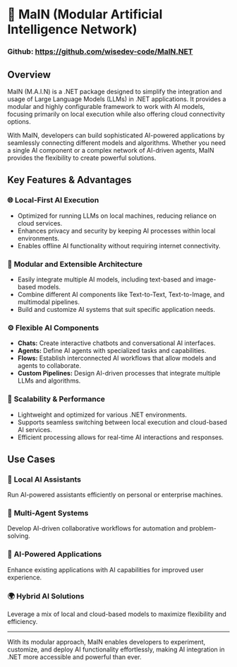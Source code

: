 
# 🤖 MaIN (Modular Artificial Intelligence Network) 

### Github: https://github.com/wisedev-code/MaIN.NET 
## Overview
MaIN (M.A.I.N) is a .NET package designed to simplify the integration and usage of Large Language Models (LLMs) in .NET applications. It provides a modular and highly configurable framework to work with AI models, focusing primarily on local execution while also offering cloud connectivity options.

With MaIN, developers can build sophisticated AI-powered applications by seamlessly connecting different models and algorithms. Whether you need a single AI component or a complex network of AI-driven agents, MaIN provides the flexibility to create powerful solutions.

## Key Features & Advantages

### 🌐 **Local-First AI Execution**
- Optimized for running LLMs on local machines, reducing reliance on cloud services.
- Enhances privacy and security by keeping AI processes within local environments.
- Enables offline AI functionality without requiring internet connectivity.

### 🔌 **Modular and Extensible Architecture**
- Easily integrate multiple AI models, including text-based and image-based models.
- Combine different AI components like Text-to-Text, Text-to-Image, and multimodal pipelines.
- Build and customize AI systems that suit specific application needs.

### ⚙️ **Flexible AI Components**
- **Chats:** Create interactive chatbots and conversational AI interfaces.
- **Agents:** Define AI agents with specialized tasks and capabilities.
- **Flows:** Establish interconnected AI workflows that allow models and agents to collaborate.
- **Custom Pipelines:** Design AI-driven processes that integrate multiple LLMs and algorithms.

### 🚀 **Scalability & Performance**
- Lightweight and optimized for various .NET environments.
- Supports seamless switching between local execution and cloud-based AI services.
- Efficient processing allows for real-time AI interactions and responses.

## Use Cases

### 🤖 **Local AI Assistants**
Run AI-powered assistants efficiently on personal or enterprise machines.

### 👥 **Multi-Agent Systems**
Develop AI-driven collaborative workflows for automation and problem-solving.

### 🧠 **AI-Powered Applications**
Enhance existing applications with AI capabilities for improved user experience.

### 🌍 **Hybrid AI Solutions**
Leverage a mix of local and cloud-based models to maximize flexibility and efficiency.

---

With its modular approach, MaIN enables developers to experiment, customize, and deploy AI functionality effortlessly, making AI integration in .NET more accessible and powerful than ever.

